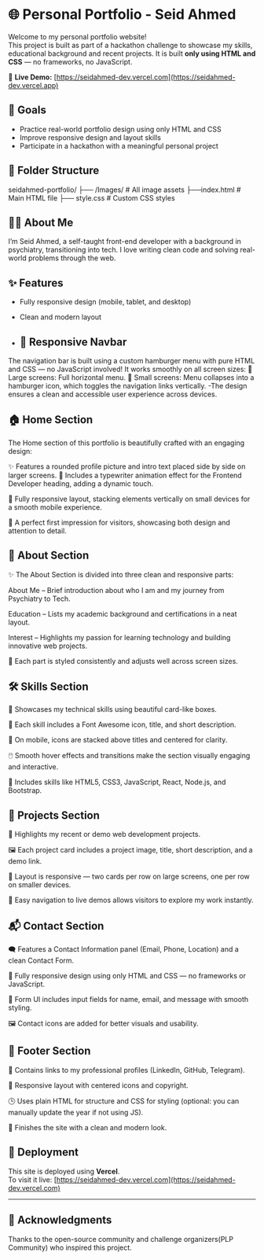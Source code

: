 # 🌐 Personal Portfolio - Seid Ahmed

Welcome to my personal portfolio website!  
This project is built as part of a hackathon challenge to showcase my skills, educational background and recent projects. It is built **only using HTML and CSS** — no frameworks, no JavaScript.

🔗 **Live Demo:** [https://seidahmed-dev.vercel.com](https://seidahmed-dev.vercel.app)


## 🎯 Goals

- Practice real-world portfolio design using only HTML and CSS  
- Improve responsive design and layout skills  
- Participate in a hackathon with a meaningful personal project  


## 📁 Folder Structure
seidahmed-portfolio/
├── /Images/                 # All image assets 
├──index.html                # Main HTML file
├── style.css                # Custom CSS styles

## 🧑‍💻 About Me

I’m Seid Ahmed, a self-taught front-end developer with a background in psychiatry, transitioning into tech. I love writing clean code and solving real-world problems through the web.

## ✨ Features

- Fully responsive design (mobile, tablet, and desktop)
- Clean and modern layout
  
-  ## 📱 Responsive Navbar
The navigation bar is built using a custom hamburger menu with pure HTML and CSS — no JavaScript involved!
It works smoothly on all screen sizes:
📌 Large screens: Full horizontal menu.
📱 Small screens: Menu collapses into a hamburger icon, which toggles the navigation links vertically.
         -The design ensures a clean and accessible user experience across devices.
         
  ## 🏠 Home Section
The Home section of this portfolio is beautifully crafted with an engaging design:

✨ Features a rounded profile picture and intro text placed side by side on larger screens.
💬 Includes a typewriter animation effect for the Frontend Developer heading, adding a dynamic touch.

📱 Fully responsive layout, stacking elements vertically on small devices for a smooth mobile experience.

🎯 A perfect first impression for visitors, showcasing both design and attention to detail.    

## 👤 About Section
✨ The About Section is divided into three clean and responsive parts:

About Me – Brief introduction about who I am and my journey from Psychiatry to Tech.

Education – Lists my academic background and certifications in a neat layout.

Interest – Highlights my passion for learning technology and building innovative web projects.

🧩 Each part is styled consistently and adjusts well across screen sizes.

## 🛠️ Skills Section
🚀 Showcases my technical skills using beautiful card-like boxes.

🎨 Each skill includes a Font Awesome icon, title, and short description.

📱 On mobile, icons are stacked above titles and centered for clarity.

🖱️ Smooth hover effects and transitions make the section visually engaging and interactive.

🧠 Includes skills like HTML5, CSS3, JavaScript, React, Node.js, and Bootstrap.

## 💼 Projects Section
📁 Highlights my recent or demo web development projects.

🖼️ Each project card includes a project image, title, short description, and a demo link.

🧱 Layout is responsive — two cards per row on large screens, one per row on smaller devices.

🔗 Easy navigation to live demos allows visitors to explore my work instantly.
## 📬 Contact Section
🗨️ Features a Contact Information panel (Email, Phone, Location) and a clean Contact Form.

🧠 Fully responsive design using only HTML and CSS — no frameworks or JavaScript.

💌 Form UI includes input fields for name, email, and message with smooth styling.

🖼️ Contact icons are added for better visuals and usability.

## 🔻 Footer Section
🔗 Contains links to my professional profiles (LinkedIn, GitHub, Telegram).

🧭 Responsive layout with centered icons and copyright.

🕒 Uses plain HTML for structure and CSS for styling (optional: you can manually update the year if not using JS).

🚀 Finishes the site with a clean and modern look.



## 🚀 Deployment

This site is deployed using **Vercel**.  
To visit it live: [https://seidahmed-dev.vercel.com](https://seidahmed-dev.vercel.com)

---



## 🙌 Acknowledgments

Thanks to the open-source community and challenge organizers(PLP Community) who inspired this project.



   


